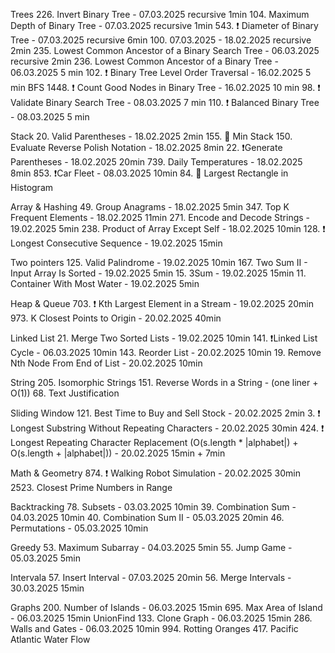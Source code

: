 Trees
226. Invert Binary Tree - 07.03.2025 recursive 1min 
104. Maximum Depth of Binary Tree - 07.03.2025 recursive 1min
543. ❗️ Diameter of Binary Tree - 07.03.2025 recursive 6min
100.  07.03.2025 - 18.02.2025 recursive 2min
235. Lowest Common Ancestor of a Binary Search Tree - 06.03.2025 recursive 2min
236. Lowest Common Ancestor of a Binary Tree - 06.03.2025 5 min
102. ❗️ Binary Tree Level Order Traversal - 16.02.2025 5 min BFS
1448. ❗️ Count Good Nodes in Binary Tree - 16.02.2025 10 min
98. ❗️ Validate Binary Search Tree - 08.03.2025 7 min
110. ❗️ Balanced Binary Tree - 08.03.2025 5 min

Stack
20. Valid Parentheses - 18.02.2025 2min
155. 🚫 Min Stack
150. Evaluate Reverse Polish Notation - 18.02.2025 8min
22. ❗️Generate Parentheses - 18.02.2025 20min
739. Daily Temperatures - 18.02.2025 8min
853. ❗️Car Fleet - 08.03.2025 10min
84. 🚫 Largest Rectangle in Histogram

Array & Hashing
49. Group Anagrams - 18.02.2025 5min
347. Top K Frequent Elements - 18.02.2025 11min
271. Encode and Decode Strings - 19.02.2025 5min
238. Product of Array Except Self - 18.02.2025 10min
128. ❗️ Longest Consecutive Sequence - 19.02.2025 15min

Two pointers
125. Valid Palindrome - 19.02.2025 10min
167. Two Sum II - Input Array Is Sorted - 19.02.2025 5min
15. 3Sum - 19.02.2025 15min
11. Container With Most Water - 19.02.2025 5min

Heap & Queue
703. ❗️ Kth Largest Element in a Stream - 19.02.2025 20min
973. K Closest Points to Origin - 20.02.2025 40min

Linked List
21. Merge Two Sorted Lists - 19.02.2025 10min
141. ❗️Linked List Cycle - 06.03.2025 10min
143. Reorder List - 20.02.2025 10min
19. Remove Nth Node From End of List - 20.02.2025 10min

String
205. Isomorphic Strings
151. Reverse Words in a String - (one liner + O(1))
68. Text Justification

Sliding Window
121. Best Time to Buy and Sell Stock - 20.02.2025 2min
3. ❗️ Longest Substring Without Repeating Characters - 20.02.2025 30min
424. ❗️ Longest Repeating Character Replacement (O(s.length * |alphabet|) + O(s.length + |alphabet|)) -  20.02.2025 15min + 7min

Math & Geometry
874. ❗️ Walking Robot Simulation - 20.02.2025 30min
2523. Closest Prime Numbers in Range

Backtracking
78. Subsets -  03.03.2025 10min
39. Combination Sum - 04.03.2025 10min
40. Combination Sum II - 05.03.2025 20min
46. Permutations - 05.03.2025 10min

Greedy
53. Maximum Subarray - 04.03.2025 5min
55. Jump Game - 05.03.2025 5min

Intervala
57. Insert Interval - 07.03.2025 20min
56. Merge Intervals - 30.03.2025 15min

Graphs
200. Number of Islands - 06.03.2025 15min
695. Max Area of Island - 06.03.2025 15min UnionFind
133. Clone Graph - 06.03.2025 15min
286. Walls and Gates - 06.03.2025 10min
994. Rotting Oranges
417. Pacific Atlantic Water Flow
